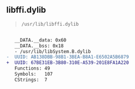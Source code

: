 ## libffi.dylib

> `/usr/lib/libffi.dylib`

```diff

   __DATA.__data: 0x60
   __DATA.__bss: 0x18
   - /usr/lib/libSystem.B.dylib
-  UUID: AB138DBB-98B1-3BEA-B8A1-E6502A5B6879
+  UUID: 67BE31EB-3B80-310E-A539-201E8FA1A220
   Functions: 49
   Symbols:   107
   CStrings:  7

```
